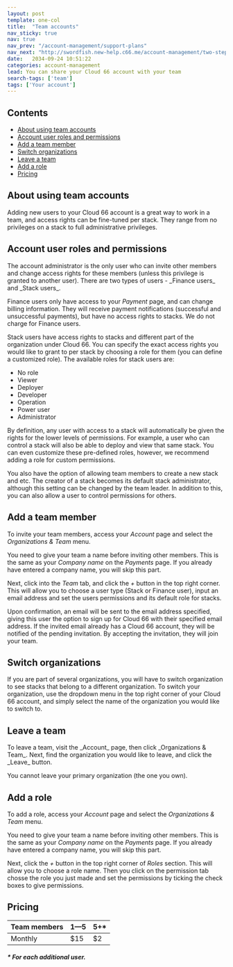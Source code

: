 ```yaml
---
layout: post
template: one-col
title:  "Team accounts"
nav_sticky: true
nav: true
nav_prev: "/account-management/support-plans"
nav_next: "http://swordfish.new-help.c66.me/account-management/two-step-verification"
date:   2034-09-24 10:51:22
categories: account-management
lead: You can share your Cloud 66 account with your team
search-tags: ['team']
tags: ['Your account']
---
```


<h2>Contents</h2>
<ul class="page-toc">
	<li>
		<a href="#about">About using team accounts</a>
	</li>
	<li>
		<a href="#permissions">Account user roles and permissions</a>
	</li>
	<li>
		<a href="#add">Add a team member</a>
	</li>
	<li>
		<a href="#switch">Switch organizations</a>
	</li>
	<li>
		<a href="#leave">Leave a team</a>
	</li>
	<li>
		<a href="#role">Add a role</a>
	</li>
	<li>
		<a href="#pricing">Pricing</a>
	</li>
</ul>

<h2 id="about">About using team accounts</h2>
Adding new users to your Cloud 66 account is a great way to work in a team, and access rights can be fine-tuned per stack. They range from no privileges on a stack to full administrative privileges.

<h2 id="permissions">Account user roles and permissions</h2>
The account administrator is the only user who can invite other members and change access rights for these members (unless this privilege is granted to another user). There are two types of users - _Finance users_ and _Stack users_.

Finance users only have access to your _Payment_ page, and can change billing information. They will receive payment notifications (successful and unsuccessful payments), but have no access rights to stacks. We do not charge for Finance users.

Stack users have access rights to stacks and different part of the organization under Cloud 66. You can specify the exact access rights you would like to grant to per stack by choosing a role for them (you can define a customized role). The available roles for stack users are:

- No role
- Viewer
- Deployer
- Developer
- Operation
- Power user
- Administrator

By definition, any user with access to a stack will automatically be given the rights for the lower levels of permissions. For example, a user who can control a stack will also be able to deploy and view that same stack. You can even customize these pre-defined roles, however, we recommend adding a role for custom permissions.

You also have the option of allowing team members to create a new stack and etc. The creator of a stack becomes its default stack administrator, although this setting can be changed by the team leader. In addition to this, you can also allow a user to control permissions for others.

<h2 id="add">Add a team member</h2>
To invite your team members, access your <i>Account</i> page and select the <i>Organizations & Team</i> menu.

You need to give your team a name before inviting other members. This is the same as your _Company name_ on the _Payments_ page. If you already have entered a company name, you will skip this part.

Next, click into the _Team_ tab, and click the <i>+</i> button in the top right corner. This will allow you to choose a user type (Stack or Finance user), input an email address and set the users permissions and its default role for stacks.

Upon confirmation, an email will be sent to the email address specified, giving this user the option to sign up for Cloud 66 with their specified email address. If the invited email already has a Cloud 66 account, they will be notified of the pending invitation. By accepting the invitation, they will join your team.

<h2 id="switch">Switch organizations</h2>
If you are part of several organizations, you will have to switch organization to see stacks that belong to a different organization. To switch your organization, use the dropdown menu in the top right corner of your Cloud 66 account, and simply select the name of the organization you would like to switch to.

<h2 id="leave">Leave a team</h2>
To leave a team, visit the _Account_ page, then click _Organizations & Team_. Next, find the organization you would like to leave, and click the _Leave_ button.

You cannot leave your primary organization (the one you own).

<h2 id="role">Add a role</h2>
To add a role, access your <i>Account</i> page and select the <i>Organizations & Team</i> menu.

You need to give your team a name before inviting other members. This is the same as your _Company name_ on the _Payments_ page. If you already have entered a company name, you will skip this part.

Next, click the <i>+</i> button in the top right corner of _Roles_ section. This will allow you to choose a role name. Then you click on the permission tab chosse the role you just made and set the permissions by ticking the check boxes to give permissions.

<h2 id="pricing">Pricing</h2>

<table class='table table-bordered table-striped table-small'>
    <thead>
        <tr>
            <th align="center">Team members</th>
            <th align="center">1&mdash;5</th>
            <th align="center">5+*</th>
        </tr>
    </thead>
    <tbody>
        <tr>
            <td>Monthly</td>
            <td>$15</td>
            <td>$2</td>
        </tr>
    </tbody>
</table>
<h5>* For each additional user.</h5>
